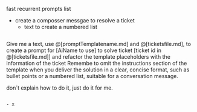 fast recurrent prompts list
- create a composser messgae to resolve a ticket
  - text to create a numbered list
    ```
 Give me a text, use @[promptTemplatename.md] and  @[ticketsfile.md], to create a prompt for [AiName to use] to solve ticket [ticket id in @[ticketsfile.md]] and refactor the template placeholders with the information of the ticket
Remembe to omit the instructions section of the template when you deliver the solution in a clear, concise format, such as bullet points or a numbered list, suitable for a conversation message.

don´t explain how to do it, just do it for me.
```

- x
